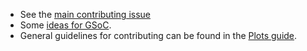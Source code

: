 
- See the [main contributing issue](https://github.com/JuliaML/Roadmap.jl/issues/14)
- Some [ideas for GSoC](http://julialang.org/soc/projects/general.html#expanding-and-improving-learnbasejuliaml).
- General guidelines for contributing can be found in the [Plots guide](https://juliaplots.github.io/contributing/).
